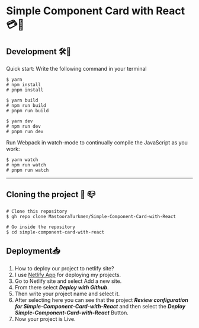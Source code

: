 # Simple Component Card with React 💳📝



## Development 🛠🔨

Quick start: Write the following command in your terminal

```
$ yarn 
# npm install
# pnpm install
```

```
$ yarn build 
# npm run build
# pnpm run build
```

```
$ yarn dev 
# npm run dev
# pnpm run dev
```

Run Webpack in watch-mode to continually compile the JavaScript as you work:

```
$ yarn watch 
# npm run watch
# pnpm run watch
```

-----

## Cloning the project 🔩 📪

```
# Clone this repository
$ gh repo clone MastooraTurkmen/Simple-Component-Card-with-React

# Go inside the repository
$ cd simple-component-card-with-react

```

## Deployment📥
1. How to deploy our project to netlify site?
2. I use [Netlify App](https://app.netlify.com/) for deploying my projects.
3. Go to Netlify site and select Add a new site.
4. From there select **_Deploy with Github_**.
5. Then write your project name and select it.
6. After selecting here you can see that the project **_Review configuration for Simple-Component-Card-with-React_** and then select the **_Deploy Simple-Component-Card-with-React_** Button.
7. Now your project is Live.

